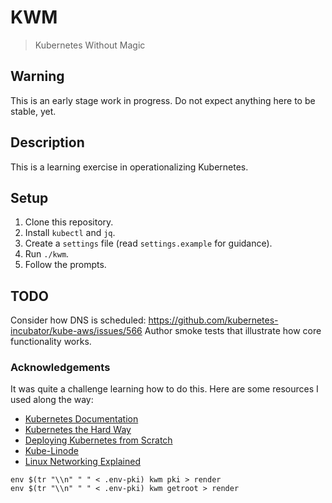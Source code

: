 # KWM
> Kubernetes Without Magic

## Warning
This is an early stage work in progress. Do not expect anything here to be
stable, yet.

## Description
This is a learning exercise in operationalizing Kubernetes.

## Setup
1. Clone this repository.
2. Install `kubectl` and `jq`.
3. Create a `settings` file (read `settings.example` for guidance).
4. Run `./kwm`.
5. Follow the prompts.

## TODO
Consider how DNS is scheduled:
https://github.com/kubernetes-incubator/kube-aws/issues/566
Author smoke tests that illustrate how core functionality works.

### Acknowledgements
It was quite a challenge learning how to do this. Here are some resources I used
along the way:

* [Kubernetes Documentation]
* [Kubernetes the Hard Way]
* [Deploying Kubernetes from Scratch]
* [Kube-Linode]
* [Linux Networking Explained]

[Bootkube]: https://github.com/kubernetes-incubator/bootkube
[Kubernetes Documentation]: https://kubernetes.io/docs/home/
[Kubernetes the Hard Way]: https://github.com/kelseyhightower/kubernetes-the-hard-way
[Deploying Kubernetes from Scratch]: https://nixaid.com/deploying-kubernetes-cluster-from-scratch/
[Kube-Linode]: https://github.com/kahkhang/kube-linode
[Linux Networking Explained]: http://events.linuxfoundation.org/sites/events/files/slides/2016%20-%20Linux%20Networking%20explained_0.pdf

```
env $(tr "\\n" " " < .env-pki) kwm pki > render
env $(tr "\\n" " " < .env-pki) kwm getroot > render
```

<!--
The goal of this project is to provide a single-file bootstrap script for
configuring a production-ready high availability Kubernetes cluster that can
be used in any hosting environment. It also aims to document the process so
thoroughly that anyone could understand it.

## Instructions
KWM can be run in stages so a first-time operator can understand each of
the components and what capabilities it provides.

Before starting, pull in the settings you specified during setup:
```shell
source settings
```

You can now reference any property in your settings file by name. Try this:
```shell
echo $SSH_USER
```

## Public Key Infrastructure
> One line that explains what PKI is for in the context of Kubernetes.

**Build your PKI:**
```shell
./kwm pki
```

TODO: Show commands to validate the output, explaining each item and why it is
required.

### Additional Reading
- TBD
- TBD

## Distributed Key Value Store (etcd)
> One line that explains what etcd is for in the context of Kubernetes.

**Build your etcd cluster:**
```shell
./kwm etcd
```

**Check to see if the cluster bootstrapped successfully:**
```shell
ETCD_HOST=$(echo $ETCD_SSH_IPS | cut -d ',' -f 1)
ssh $SSH_USER@$ETCD_HOST ETCDCTL_API=3 etcdctl member list
```
⤹
```
86edf96310cdff73, started, etcd-1, https://10.100.1.10:2380, https://10.100.1.10:2379
9e42d7788564f684, started, etcd-2, https://10.100.2.10:2380, https://10.100.2.10:2379
c7506878d20491a2, started, etcd-0, https://10.100.0.10:2380, https://10.100.0.10:2379
```

**Confirm you can store data (set the key `test` to the value `hello`):**
```shell
ETCD_HOST=$(echo $ETCD_SSH_IPS | cut -d ',' -f 1)
ssh $SSH_USER@$ETCD_HOST ETCDCTL_API=3 etcdctl put test hello
```
⤹
```
OK
```

**Get the value of the key you just set from the same etcd host:**
```shell
ETCD_HOST=$(echo $ETCD_SSH_IPS | cut -d ',' -f 1)
ssh $SSH_USER@$ETCD_HOST ETCDCTL_API=3 etcdctl get test
```
⤹
```
test
hello
```

**Get the value of the key you just set from a different etcd host:**
```shell
ETCD_HOST=$(echo $ETCD_SSH_IPS | cut -d ',' -f 2)
ssh $SSH_USER@$ETCD_HOST ETCDCTL_API=3 etcdctl get test
```
⤹
```
test
hello
```

### Additional Reading
- TBD
- TBD

## Kubernetes Control Plane
> One line that explains what the Kubernetes Control Plane is for.

**Build your control plane:**
```shell
./kwm control-plane
```

**Check control plane components to ensure they are running:**
```shell
kubectl get componentstatuses
```
⤹
```
NAME                 STATUS    MESSAGE              ERROR
scheduler            Healthy   ok
controlplane-manager   Healthy   ok
etcd-0               Healthy   {"health": "true"}
etcd-1               Healthy   {"health": "true"}
etcd-2               Healthy   {"health": "true"}
```

### Additional Reading
- TBD
- TBD

## Kubernetes Worker Nodes
> One line that explains what Nodes are for.

**Build your nodes:**
```shell
./kwm node
```

**Confirm your Nodes are registered and ready to run Pods:**
```shell
kubectl get nodes
```
⤹
```
NAME     STATUS    ROLES     AGE       VERSION
node-0   Ready     <none>    1h        v1.8.4
node-1   Ready     <none>    1h        v1.8.4
node-2   Ready     <none>    1h        v1.8.4
```

**Run your first Pod and shell into it:**
```shell
kubectl run -it --rm --restart=Never test --image=busybox -- sh
```
⤹
```
If you don't see a command prompt, try pressing enter.
/ # ls
bin   dev   etc   home  proc  root  sys   tmp   usr   var
/ # exit
```

### Additional Reading
- TBD
- TBD

## Kubernetes Networking
> One line that explains networking in the context of Kubernetes (ahahaha).

**Start busybox on specific Node:**
```shell
WORKER_NAME=$(echo $WORKER_NAMES | cut -d ',' -f 1)
kubectl run networktest \
  --image=busybox \
  --overrides="{\"apiVersion\":\"extensions/v1beta1\",\"spec\":{\"template\":{\"spec\":{\"nodeSelector\":{\"kubernetes.io/hostname\":\"${WORKER_NAME}\"}}}}}" \
  --command -- sleep 36000
```

**Confirm Pod is running on network testing Node:**
```shell
kubectl get pods -o wide
```
⤹
```
NAME                           READY     STATUS    RESTARTS   AGE       IP           WORKER
networktest-56fc4fb64c-skxqx   1/1       Running   0          4s        10.244.0.5   node-0
```

**Confirm Node-to-Pod communication:**
```shell
WORKER_SSH_IP=$(echo $WORKER_SSH_IPS | cut -d ',' -f 1)
POD_NAME=$(kubectl get pods -l run=networktest -o jsonpath="{.items[0].metadata.name}")
POD_IP=$(kubectl get pod $POD_NAME -o jsonpath="{.status.podIP}")
ssh $SSH_USER@$WORKER_SSH_IP ping $POD_IP
```
⤹
```
PING 10.244.0.5 (10.244.0.5) 56(84) bytes of data.
64 bytes from 10.244.0.5: icmp_seq=1 ttl=64 time=0.040 ms
64 bytes from 10.244.0.5: icmp_seq=2 ttl=64 time=0.040 ms
64 bytes from 10.244.0.5: icmp_seq=3 ttl=64 time=0.050 ms
```

**Confirm Pod-to-Node communication:**
```shell
POD_NAME=$(kubectl get pods -l run=networktest -o jsonpath="{.items[0].metadata.name}")
POD_HOST_IP=$(kubectl get pod $POD_NAME -o jsonpath="{.status.hostIP}")
kubectl exec $POD_NAME -- ping $POD_HOST_IP
```
⤹
```
PING 10.100.0.128 (10.100.0.128): 56 data bytes
64 bytes from 10.100.0.128: seq=0 ttl=64 time=0.074 ms
64 bytes from 10.100.0.128: seq=1 ttl=64 time=0.088 ms
64 bytes from 10.100.0.128: seq=2 ttl=64 time=0.117 ms
```

**Confirm Pod-to-Pod communication:**
```shell
POD_IP=$(kubectl get pod $POD_NAME -o jsonpath="{.status.podIP}")
kubectl run -it --rm --restart=Never pod-to-pod-networking --image=busybox env "POD_IP=$POD_IP" sh
```
⤹
```
If you don't see a command prompt, try pressing enter.
/ #
```

**List network interfaces inside Pod, from Node:**
```shell
POD_NAME=$(kubectl get pods -l run=networktest -o jsonpath="{.items[0].metadata.name}")
CONTAINER_ID=$(kubectl get pod $POD_NAME -o jsonpath='{.status.containerStatuses[0].containerID}' | awk -F/ '{print $3}')
CONTAINER_PID=$(echo $(ssh $SSH_USER@$WORKER_SSH_IP sudo runc list | grep $CONTAINER_ID) | awk '{print $2}')
ssh $SSH_USER@$WORKER_SSH_IP sudo nsenter -t $CONTAINER_PID -n ip addr
```
⤹
```
1: lo: <LOOPBACK,UP,LOWER_UP> mtu 65536 qdisc noqueue state UNKNOWN group default qlen 1
    link/loopback 00:00:00:00:00:00 brd 00:00:00:00:00:00
    inet 127.0.0.1/8 scope host lo
       valid_lft forever preferred_lft forever
    inet6 ::1/128 scope host
       valid_lft forever preferred_lft forever
3: eth0@if8: <BROADCAST,MULTICAST,UP,LOWER_UP> mtu 1500 qdisc noqueue state UP group default
    link/ether 0a:58:0a:f4:00:05 brd ff:ff:ff:ff:ff:ff link-netnsid 0
    inet 10.244.0.5/16 scope global eth0
       valid_lft forever preferred_lft forever
    inet6 fe80::64ac:5eff:fed2:e4a1/64 scope link
       valid_lft forever preferred_lft forever
```

**Additional Reading**
- TBD
- TBD

## Kubernetes DNS
> One line that explains DNS in the context of Kubernetes.

**Build in support for DNS:**
```
./kwm dns
```

**Additional Reading**
- TBD
- TBD

-->

